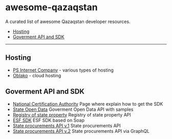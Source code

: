 # awesome-qazaqstan
A curated list of awesome Qazaqstan developer resources.

- [Hosting](#hosting)
- [Goverment API and SDK](#goverment_api_and_sdk)

---

## Hosting

* [PS Internet Company](https://www.ps.kz) - various types of hosting
* [Oblako](https://oblako.kz) - cloud hosting


## Goverment API and SDK

* [National Certification Authority](http://pki.gov.kz/index.php/ru/razrabotchikam) Page where explain how to get the SDK
* [State Open Data](https://data.egov.kz/pages/samples) Goverment Open Data API with samples
* [Registry of state property](https://www.gosreestr.kz/ru/api.aspx) Registry of state property API
* [ESF SDK](http://kgd.gov.kz/ru/content/api-interfeys-web-prilozheniya-elektronnye-scheta-faktury-1) ESF SDK based on Soap
* [State procurements API v.1](https://www.goszakup.gov.kz/ru/developer/ows) State procurements API
* [State procurements API v.2](https://www.goszakup.gov.kz/ru/developer/ows_v2) State procurements API via GraphQL
